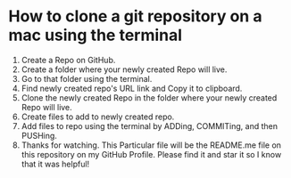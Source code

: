 # How to clone a git repository on a mac using the terminal
1. Create a Repo on GitHub.
2. Create a folder where your newly created Repo will live.
3. Go to that folder using the terminal. 
4. Find newly created repo's URL link and Copy it to clipboard.
5. Clone the newly created Repo in the folder where your 
    newly created Repo will live.
6. Create files to add to newly created repo.
7. Add files to repo using the terminal by ADDing, COMMITing, and then PUSHing.  
8. Thanks for watching. This Particular file will be the README.me file on this repository on my GitHub Profile. 
Please find it and star it so I know that it was helpful!

